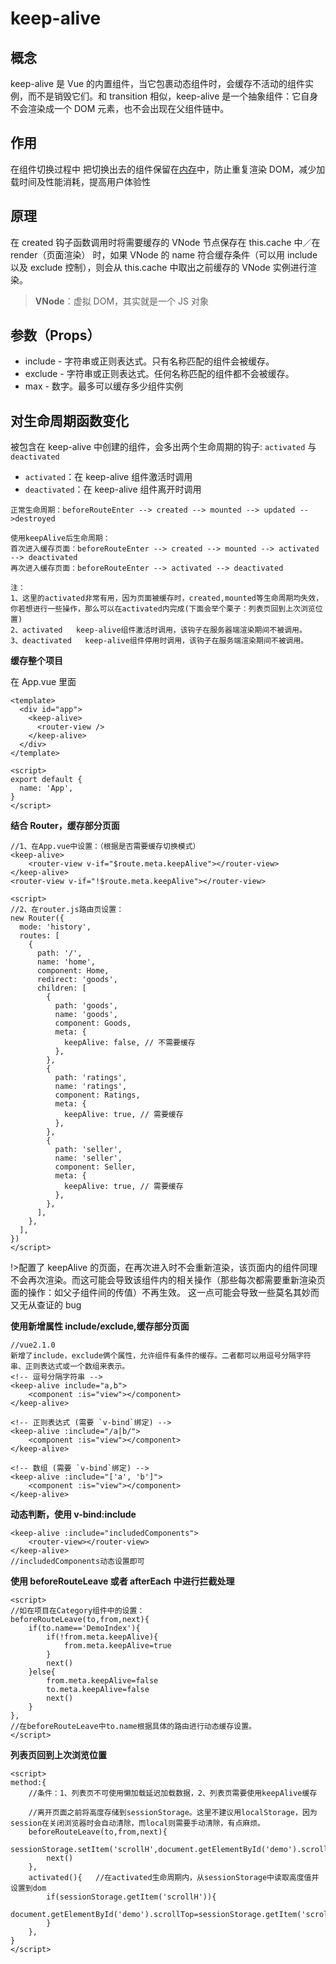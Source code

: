 # keep-alive

## 概念

keep-alive 是 Vue 的内置组件，当它包裹动态组件时，会缓存不活动的组件实例，而不是销毁它们。和 transition 相似，keep-alive 是一个抽象组件：它自身不会渲染成一个 DOM 元素，也不会出现在父组件链中。

## 作用

在组件切换过程中 把切换出去的组件保留在[内存](https://so.csdn.net/so/search?q=内存&spm=1001.2101.3001.7020)中，防止重复渲染 DOM，减少加载时间及性能消耗，提高用户体验性

## 原理

在 created 钩子函数调用时将需要缓存的 VNode 节点保存在 this.cache 中／在 render（页面渲染） 时，如果 VNode 的 name 符合缓存条件（可以用 include 以及 exclude 控制），则会从 this.cache 中取出之前缓存的 VNode 实例进行渲染。

> **VNode**：虚拟 DOM，其实就是一个 JS 对象

## 参数（Props）

- include - 字符串或正则表达式。只有名称匹配的组件会被缓存。
- exclude - 字符串或正则表达式。任何名称匹配的组件都不会被缓存。
- max - 数字。最多可以缓存多少组件实例

## 对生命周期函数变化

被包含在 keep-alive 中创建的组件，会多出两个生命周期的钩子: `activated` 与 `deactivated`

- `activated`：在 keep-alive 组件激活时调用
- `deactivated`：在 keep-alive 组件离开时调用

```
正常生命周期：beforeRouteEnter --> created --> mounted --> updated -->destroyed

使用keepAlive后生命周期：
首次进入缓存页面：beforeRouteEnter --> created --> mounted --> activated --> deactivated
再次进入缓存页面：beforeRouteEnter --> activated --> deactivated

注：
1、这里的activated非常有用，因为页面被缓存时，created,mounted等生命周期均失效，你若想进行一些操作，那么可以在activated内完成(下面会举个栗子：列表页回到上次浏览位置)
2、activated   keep-alive组件激活时调用，该钩子在服务器端渲染期间不被调用。
3、deactivated   keep-alive组件停用时调用，该钩子在服务端渲染期间不被调用。
```

**缓存整个项目**

在 App.vue 里面

```vue
<template>
  <div id="app">
    <keep-alive>
      <router-view />
    </keep-alive>
  </div>
</template>

<script>
export default {
  name: 'App',
}
</script>
```

**结合 Router，缓存部分页面**

```vue
//1、在App.vue中设置：（根据是否需要缓存切换模式）
<keep-alive>
    <router-view v-if="$route.meta.keepAlive"></router-view>
</keep-alive>
<router-view v-if="!$route.meta.keepAlive"></router-view>

<script>
//2、在router.js路由页设置：
new Router({
  mode: 'history',
  routes: [
    {
      path: '/',
      name: 'home',
      component: Home,
      redirect: 'goods',
      children: [
        {
          path: 'goods',
          name: 'goods',
          component: Goods,
          meta: {
            keepAlive: false, // 不需要缓存
          },
        },
        {
          path: 'ratings',
          name: 'ratings',
          component: Ratings,
          meta: {
            keepAlive: true, // 需要缓存
          },
        },
        {
          path: 'seller',
          name: 'seller',
          component: Seller,
          meta: {
            keepAlive: true, // 需要缓存
          },
        },
      ],
    },
  ],
})
</script>
```

!>配置了 keepAlive 的页面，在再次进入时不会重新渲染，该页面内的组件同理不会再次渲染。而这可能会导致该组件内的相关操作（那些每次都需要重新渲染页面的操作：如父子组件间的传值）不再生效。 这一点可能会导致一些莫名其妙而又无从查证的 bug

**使用新增属性 include/exclude,缓存部分页面**

```vue
//vue2.1.0
新增了include，exclude俩个属性，允许组件有条件的缓存。二者都可以用逗号分隔字符串、正则表达式或一个数组来表示。
<!-- 逗号分隔字符串 -->
<keep-alive include="a,b">
    <component :is="view"></component>
</keep-alive>

<!-- 正则表达式 (需要 `v-bind`绑定) -->
<keep-alive :include="/a|b/">
    <component :is="view"></component>
</keep-alive>

<!-- 数组 (需要 `v-bind`绑定) -->
<keep-alive :include="['a', 'b']">
    <component :is="view"></component>
</keep-alive>
```

**动态判断，使用 v-bind:include**

```vue
<keep-alive :include="includedComponents">
    <router-view></router-view>
</keep-alive>
//includedComponents动态设置即可
```

**使用 beforeRouteLeave 或者 afterEach 中进行拦截处理**

```vue
<script>
//如在项目在Category组件中的设置：
beforeRouteLeave(to,from,next){
    if(to.name=='DemoIndex'){
        if(!from.meta.keepAlive){
            from.meta.keepAlive=true
        }
        next()
    }else{
        from.meta.keepAlive=false
        to.meta.keepAlive=false
        next()
    }
},
//在beforeRouteLeave中to.name根据具体的路由进行动态缓存设置。
</script>
```

**列表页回到上次浏览位置**

```vue
<script>
method:{
    //条件：1、列表页不可使用懒加载延迟加载数据，2、列表页需要使用keepAlive缓存

    //离开页面之前将高度存储到sessionStorage。这里不建议用localStorage，因为session在关闭浏览器时会自动清除，而local则需要手动清除，有点麻烦。
    beforeRouteLeave(to,from,next){
        sessionStorage.setItem('scrollH',document.getElementById('demo').scrollTop)
        next()
    },
    activated(){   //在activated生命周期内，从sessionStorage中读取高度值并设置到dom
        if(sessionStorage.getItem('scrollH')){
             document.getElementById('demo').scrollTop=sessionStorage.getItem('scrollH')
        }
    },
}
</script>
```
